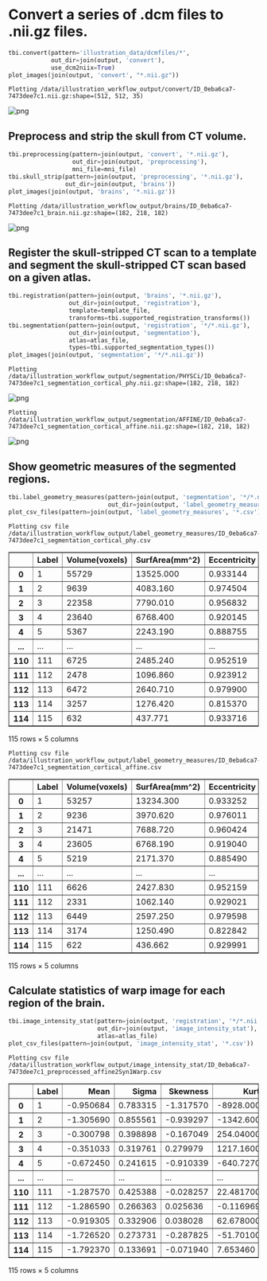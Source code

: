 # Convert a series of .dcm files to .nii.gz files.


```python
tbi.convert(pattern='illustration_data/dcmfiles/*',
            out_dir=join(output, 'convert'), 
            use_dcm2niix=True)
plot_images(join(output, 'convert', "*.nii.gz"))
```

    Plotting /data/illustration_workflow_output/convert/ID_0eba6ca7-7473dee7c1.nii.gz:shape=(512, 512, 35)



    
![png](output_1_1.png)
    


## Preprocess and strip the skull from CT volume.


```python
tbi.preprocessing(pattern=join(output, 'convert', '*.nii.gz'), 
                  out_dir=join(output, 'preprocessing'),
                  mni_file=mni_file)
tbi.skull_strip(pattern=join(output, 'preprocessing', '*.nii.gz'),
                out_dir=join(output, 'brains'))
plot_images(join(output, 'brains', '*.nii.gz'))
```

    Plotting /data/illustration_workflow_output/brains/ID_0eba6ca7-7473dee7c1_brain.nii.gz:shape=(182, 218, 182)



    
![png](output_3_1.png)
    


## Register the skull-stripped CT scan to a template and segment the skull-stripped CT scan based on a given atlas.


```python
tbi.registration(pattern=join(output, 'brains', '*.nii.gz'), 
                 out_dir=join(output, 'registration'), 
                 template=template_file,
                 transforms=tbi.supported_registration_transforms())
tbi.segmentation(pattern=join(output, 'registration', '*/*.nii.gz'), 
                 out_dir=join(output, 'segmentation'), 
                 atlas=atlas_file,
                 types=tbi.supported_segmentation_types())
plot_images(join(output, 'segmentation', '*/*.nii.gz'))
```

    Plotting /data/illustration_workflow_output/segmentation/PHYSCi/ID_0eba6ca7-7473dee7c1_segmentation_cortical_phy.nii.gz:shape=(182, 218, 182)



    
![png](output_5_1.png)
    


    Plotting /data/illustration_workflow_output/segmentation/AFFINE/ID_0eba6ca7-7473dee7c1_segmentation_cortical_affine.nii.gz:shape=(182, 218, 182)



    
![png](output_5_3.png)
    


##  Show geometric measures of the segmented regions.


```python
tbi.label_geometry_measures(pattern=join(output, 'segmentation', '*/*.nii.gz'), 
                            out_dir=join(output, 'label_geometry_measures'))
plot_csv_files(pattern=join(output, 'label_geometry_measures', '*.csv'))
```

    Plotting csv file /data/illustration_workflow_output/label_geometry_measures/ID_0eba6ca7-7473dee7c1_segmentation_cortical_phy.csv



<div>
<style scoped>
    .dataframe tbody tr th:only-of-type {
        vertical-align: middle;
    }

    .dataframe tbody tr th {
        vertical-align: top;
    }

    .dataframe thead th {
        text-align: right;
    }
</style>
<table border="1" class="dataframe">
  <thead>
    <tr style="text-align: right;">
      <th></th>
      <th>Label</th>
      <th>Volume(voxels)</th>
      <th>SurfArea(mm^2)</th>
      <th>Eccentricity</th>
      <th>Elongation</th>
    </tr>
  </thead>
  <tbody>
    <tr>
      <th>0</th>
      <td>1</td>
      <td>55729</td>
      <td>13525.000</td>
      <td>0.933144</td>
      <td>2.78163</td>
    </tr>
    <tr>
      <th>1</th>
      <td>2</td>
      <td>9639</td>
      <td>4083.160</td>
      <td>0.974504</td>
      <td>4.45692</td>
    </tr>
    <tr>
      <th>2</th>
      <td>3</td>
      <td>22358</td>
      <td>7790.010</td>
      <td>0.956832</td>
      <td>3.44067</td>
    </tr>
    <tr>
      <th>3</th>
      <td>4</td>
      <td>23640</td>
      <td>6768.400</td>
      <td>0.920145</td>
      <td>2.55377</td>
    </tr>
    <tr>
      <th>4</th>
      <td>5</td>
      <td>5367</td>
      <td>2243.190</td>
      <td>0.888755</td>
      <td>2.18158</td>
    </tr>
    <tr>
      <th>...</th>
      <td>...</td>
      <td>...</td>
      <td>...</td>
      <td>...</td>
      <td>...</td>
    </tr>
    <tr>
      <th>110</th>
      <td>111</td>
      <td>6725</td>
      <td>2485.240</td>
      <td>0.952519</td>
      <td>3.28429</td>
    </tr>
    <tr>
      <th>111</th>
      <td>112</td>
      <td>2478</td>
      <td>1096.860</td>
      <td>0.923912</td>
      <td>2.61367</td>
    </tr>
    <tr>
      <th>112</th>
      <td>113</td>
      <td>6472</td>
      <td>2640.710</td>
      <td>0.979900</td>
      <td>5.01284</td>
    </tr>
    <tr>
      <th>113</th>
      <td>114</td>
      <td>3257</td>
      <td>1276.420</td>
      <td>0.815370</td>
      <td>1.72729</td>
    </tr>
    <tr>
      <th>114</th>
      <td>115</td>
      <td>632</td>
      <td>437.771</td>
      <td>0.933716</td>
      <td>2.79318</td>
    </tr>
  </tbody>
</table>
<p>115 rows × 5 columns</p>
</div>


    Plotting csv file /data/illustration_workflow_output/label_geometry_measures/ID_0eba6ca7-7473dee7c1_segmentation_cortical_affine.csv



<div>
<style scoped>
    .dataframe tbody tr th:only-of-type {
        vertical-align: middle;
    }

    .dataframe tbody tr th {
        vertical-align: top;
    }

    .dataframe thead th {
        text-align: right;
    }
</style>
<table border="1" class="dataframe">
  <thead>
    <tr style="text-align: right;">
      <th></th>
      <th>Label</th>
      <th>Volume(voxels)</th>
      <th>SurfArea(mm^2)</th>
      <th>Eccentricity</th>
      <th>Elongation</th>
    </tr>
  </thead>
  <tbody>
    <tr>
      <th>0</th>
      <td>1</td>
      <td>53257</td>
      <td>13234.300</td>
      <td>0.933252</td>
      <td>2.78379</td>
    </tr>
    <tr>
      <th>1</th>
      <td>2</td>
      <td>9236</td>
      <td>3970.620</td>
      <td>0.976011</td>
      <td>4.59298</td>
    </tr>
    <tr>
      <th>2</th>
      <td>3</td>
      <td>21471</td>
      <td>7688.720</td>
      <td>0.960424</td>
      <td>3.59011</td>
    </tr>
    <tr>
      <th>3</th>
      <td>4</td>
      <td>23605</td>
      <td>6768.190</td>
      <td>0.919040</td>
      <td>2.53701</td>
    </tr>
    <tr>
      <th>4</th>
      <td>5</td>
      <td>5219</td>
      <td>2171.370</td>
      <td>0.885490</td>
      <td>2.15211</td>
    </tr>
    <tr>
      <th>...</th>
      <td>...</td>
      <td>...</td>
      <td>...</td>
      <td>...</td>
      <td>...</td>
    </tr>
    <tr>
      <th>110</th>
      <td>111</td>
      <td>6626</td>
      <td>2427.830</td>
      <td>0.952159</td>
      <td>3.27222</td>
    </tr>
    <tr>
      <th>111</th>
      <td>112</td>
      <td>2331</td>
      <td>1062.140</td>
      <td>0.929021</td>
      <td>2.70251</td>
    </tr>
    <tr>
      <th>112</th>
      <td>113</td>
      <td>6449</td>
      <td>2597.250</td>
      <td>0.979598</td>
      <td>4.97589</td>
    </tr>
    <tr>
      <th>113</th>
      <td>114</td>
      <td>3174</td>
      <td>1250.490</td>
      <td>0.822842</td>
      <td>1.75973</td>
    </tr>
    <tr>
      <th>114</th>
      <td>115</td>
      <td>622</td>
      <td>436.662</td>
      <td>0.929991</td>
      <td>2.72048</td>
    </tr>
  </tbody>
</table>
<p>115 rows × 5 columns</p>
</div>


## Calculate statistics of warp image for each region of the brain.


```python
tbi.image_intensity_stat(pattern=join(output, 'registration', '*/*.nii.gz'),
                         out_dir=join(output, 'image_intensity_stat'),
                         atlas=atlas_file)
plot_csv_files(pattern=join(output, 'image_intensity_stat', '*.csv'))
```

    Plotting csv file /data/illustration_workflow_output/image_intensity_stat/ID_0eba6ca7-7473dee7c1_preprocessed_affine2Syn1Warp.csv



<div>
<style scoped>
    .dataframe tbody tr th:only-of-type {
        vertical-align: middle;
    }

    .dataframe tbody tr th {
        vertical-align: top;
    }

    .dataframe thead th {
        text-align: right;
    }
</style>
<table border="1" class="dataframe">
  <thead>
    <tr style="text-align: right;">
      <th></th>
      <th>Label</th>
      <th>Mean</th>
      <th>Sigma</th>
      <th>Skewness</th>
      <th>Kurtosis</th>
    </tr>
  </thead>
  <tbody>
    <tr>
      <th>0</th>
      <td>1</td>
      <td>-0.950684</td>
      <td>0.783315</td>
      <td>-1.317570</td>
      <td>-8928.000000</td>
    </tr>
    <tr>
      <th>1</th>
      <td>2</td>
      <td>-1.305690</td>
      <td>0.855561</td>
      <td>-0.939297</td>
      <td>-1342.600000</td>
    </tr>
    <tr>
      <th>2</th>
      <td>3</td>
      <td>-0.300798</td>
      <td>0.398898</td>
      <td>-0.167049</td>
      <td>254.040000</td>
    </tr>
    <tr>
      <th>3</th>
      <td>4</td>
      <td>-0.351033</td>
      <td>0.319761</td>
      <td>0.279979</td>
      <td>1217.160000</td>
    </tr>
    <tr>
      <th>4</th>
      <td>5</td>
      <td>-0.672450</td>
      <td>0.241615</td>
      <td>-0.910339</td>
      <td>-640.727000</td>
    </tr>
    <tr>
      <th>...</th>
      <td>...</td>
      <td>...</td>
      <td>...</td>
      <td>...</td>
      <td>...</td>
    </tr>
    <tr>
      <th>110</th>
      <td>111</td>
      <td>-1.287570</td>
      <td>0.425388</td>
      <td>-0.028257</td>
      <td>22.481700</td>
    </tr>
    <tr>
      <th>111</th>
      <td>112</td>
      <td>-1.286590</td>
      <td>0.266363</td>
      <td>0.025636</td>
      <td>-0.116969</td>
    </tr>
    <tr>
      <th>112</th>
      <td>113</td>
      <td>-0.919305</td>
      <td>0.332906</td>
      <td>0.038028</td>
      <td>62.678000</td>
    </tr>
    <tr>
      <th>113</th>
      <td>114</td>
      <td>-1.726520</td>
      <td>0.273731</td>
      <td>-0.287825</td>
      <td>-51.701000</td>
    </tr>
    <tr>
      <th>114</th>
      <td>115</td>
      <td>-1.792370</td>
      <td>0.133691</td>
      <td>-0.071940</td>
      <td>7.653460</td>
    </tr>
  </tbody>
</table>
<p>115 rows × 5 columns</p>
</div>

